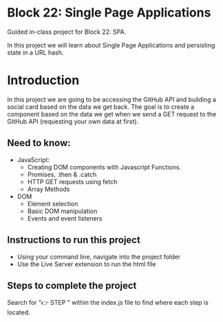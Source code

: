 # Block 22: Single Page Applications 

Guided in-class project for Block 22: SPA. 

In this project we will learn about Single Page Applications and persisting state in a URL hash. 

# Introduction 
In this project we are going to be accessing the GitHub API and building a social card based on the data we get back. The goal is to create a component based on the data we get when we send a GET request to the GitHub API (requesting your own data at first). 

## Need to know: 
* JavaScript:
  * Creating DOM components with Javascript Functions.
  * Promises, .then & .catch
  * HTTP GET requests using fetch
  * Array Methods
* DOM
  * Element selection
  * Basic DOM manipulation
  * Events and event listeners

## Instructions to run this project
* Using your command line, navigate into the project folder
* Use the Live Server extension to run the html file

## Steps to complete the project
Search for "👉 STEP " within the index.js file to find where each step is located.